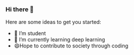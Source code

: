 ### Hi there 👋



Here are some ideas to get you started:

- 🔭 I’m student
- 🌱 I’m currently learning deep learning 
- 😄Hope to contribute to society through coding


